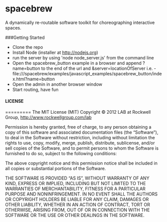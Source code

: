 spacebrew
=========

A dynamically re-routable software toolkit for choreographing interactive spaces.

###Getting Started
* Clone the repo
* Install Node (installer at <a href="http://nodejs.org/">http://nodejs.org</a>)
* run the server by using 'node node_server.js' from the command line 
* Open the spacebrew_button example in a browser and append ?name=button to the end of the url and &server=locationOfServer i.e. - file:///spacebrew/examples/javascript_examples/spacebrew_button/index.html?name=button
* Open the admin in another browser window
* Start routing, have fun

#### LICENSE
=========
The MIT License (MIT)
Copyright © 2012 LAB at Rockwell Group, http://www.rockwellgroup.com/lab

Permission is hereby granted, free of charge, to any person obtaining a copy of this software and associated documentation files (the “Software”), to deal in the Software without restriction, including without limitation the rights to use, copy, modify, merge, publish, distribute, sublicense, and/or sell copies of the Software, and to permit persons to whom the Software is furnished to do so, subject to the following conditions:

The above copyright notice and this permission notice shall be included in all copies or substantial portions of the Software.

THE SOFTWARE IS PROVIDED “AS IS”, WITHOUT WARRANTY OF ANY KIND, EXPRESS OR IMPLIED, INCLUDING BUT NOT LIMITED TO THE WARRANTIES OF MERCHANTABILITY, FITNESS FOR A PARTICULAR PURPOSE AND NONINFRINGEMENT. IN NO EVENT SHALL THE AUTHORS OR COPYRIGHT HOLDERS BE LIABLE FOR ANY CLAIM, DAMAGES OR OTHER LIABILITY, WHETHER IN AN ACTION OF CONTRACT, TORT OR OTHERWISE, ARISING FROM, OUT OF OR IN CONNECTION WITH THE SOFTWARE OR THE USE OR OTHER DEALINGS IN THE SOFTWARE.